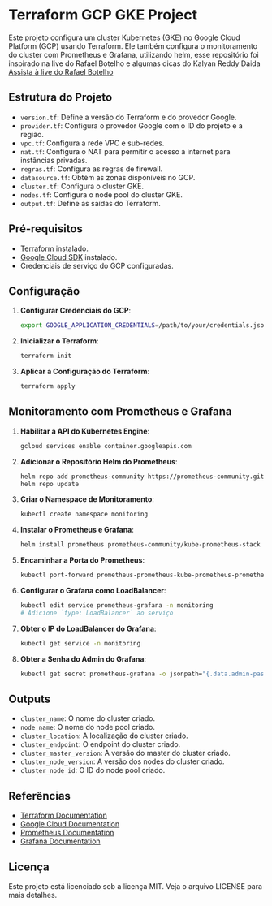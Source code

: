 # Terraform GCP GKE Project

Este projeto configura um cluster Kubernetes (GKE) no Google Cloud Platform (GCP) usando Terraform. Ele também configura o monitoramento do cluster com Prometheus e Grafana, utilizando helm, esse repositório foi inspirado na live do Rafael Botelho e algumas dicas do Kalyan Reddy Daida
[Assista à live do Rafael Botelho](https://www.youtube.com/watch?v=3K1rswpWVQk&t=3827s) 

## Estrutura do Projeto

- `version.tf`: Define a versão do Terraform e do provedor Google.
- `provider.tf`: Configura o provedor Google com o ID do projeto e a região.
- `vpc.tf`: Configura a rede VPC e sub-redes.
- `nat.tf`: Configura o NAT para permitir o acesso à internet para instâncias privadas.
- `regras.tf`: Configura as regras de firewall.
- `datasource.tf`: Obtém as zonas disponíveis no GCP.
- `cluster.tf`: Configura o cluster GKE.
- `nodes.tf`: Configura o node pool do cluster GKE.
- `output.tf`: Define as saídas do Terraform.

## Pré-requisitos

- [Terraform](https://www.terraform.io/downloads.html) instalado.
- [Google Cloud SDK](https://cloud.google.com/sdk/docs/install) instalado.
- Credenciais de serviço do GCP configuradas.

## Configuração

1. **Configurar Credenciais do GCP**:
   ```sh
   export GOOGLE_APPLICATION_CREDENTIALS=/path/to/your/credentials.json
   ```

2. **Inicializar o Terraform**:
   ```sh
   terraform init
   ```

3. **Aplicar a Configuração do Terraform**:
   ```sh
   terraform apply
   ```

## Monitoramento com Prometheus e Grafana

1. **Habilitar a API do Kubernetes Engine**:
   ```sh
   gcloud services enable container.googleapis.com
   ```

2. **Adicionar o Repositório Helm do Prometheus**:
   ```sh
   helm repo add prometheus-community https://prometheus-community.github.io/helm-charts
   helm repo update
   ```

3. **Criar o Namespace de Monitoramento**:
   ```sh
   kubectl create namespace monitoring
   ```

4. **Instalar o Prometheus e Grafana**:
   ```sh
   helm install prometheus prometheus-community/kube-prometheus-stack -n monitoring
   ```

5. **Encaminhar a Porta do Prometheus**:
   ```sh
   kubectl port-forward prometheus-prometheus-kube-prometheus-prometheus-0 9090 -n monitoring
   ```

6. **Configurar o Grafana como LoadBalancer**:
   ```sh
   kubectl edit service prometheus-grafana -n monitoring
   # Adicione `type: LoadBalancer` ao serviço
   ```

7. **Obter o IP do LoadBalancer do Grafana**:
   ```sh
   kubectl get service -n monitoring
   ```

8. **Obter a Senha do Admin do Grafana**:
   ```sh
   kubectl get secret prometheus-grafana -o jsonpath="{.data.admin-password}" -n monitoring | base64 --decode ; echo
   ```

## Outputs

- `cluster_name`: O nome do cluster criado.
- `node_name`: O nome do node pool criado.
- `cluster_location`: A localização do cluster criado.
- `cluster_endpoint`: O endpoint do cluster criado.
- `cluster_master_version`: A versão do master do cluster criado.
- `cluster_node_version`: A versão dos nodes do cluster criado.
- `cluster_node_id`: O ID do node pool criado.

## Referências

- [Terraform Documentation](https://www.terraform.io/docs/index.html)
- [Google Cloud Documentation](https://cloud.google.com/docs)
- [Prometheus Documentation](https://prometheus.io/docs/introduction/overview/)
- [Grafana Documentation](https://grafana.com/docs/grafana/latest/)

## Licença

Este projeto está licenciado sob a licença MIT. Veja o arquivo LICENSE para mais detalhes.
